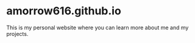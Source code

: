 # amorrow616.github.io

This is my personal website where you can learn more about me and my projects.
